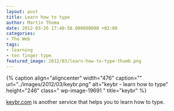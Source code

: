 ```yaml
---
layout: post
title: Learn how to type
author: Martin Thoma
date: 2012-03-26 17:40:58.000000000 +02:00
categories:
- The Web
tags:
- learning
- ten finger type
featured_image: 2012/03/learn-how-to-type-thumb.png
---
```

{% caption align="aligncenter" width="476" caption="" url="../images/2012/03/keybr.png" alt="keybr - learn how to type"  height="246" class=" wp-image-19691   " title="keybr" %}

<a href="http://keybr.com/">keybr.com</a> is another service that helps you to learn how to type.
